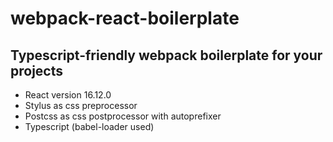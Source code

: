# webpack-react-boilerplate

## Typescript-friendly webpack boilerplate for your projects ##

* React version 16.12.0
* Stylus as css preprocessor
* Postcss as css postprocessor with autoprefixer
* Typescript (babel-loader used)
